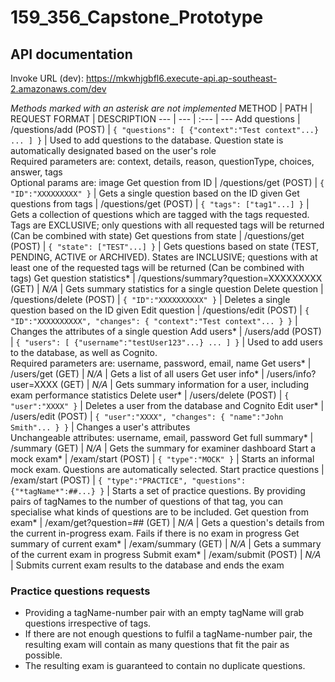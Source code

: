 # 159_356_Capstone_Prototype

## API documentation
Invoke URL (dev): https://mkwhjgbfl6.execute-api.ap-southeast-2.amazonaws.com/dev

*Methods marked with an asterisk are not implemented*
METHOD | PATH | REQUEST FORMAT | DESCRIPTION
--- | --- | :--- | ---
Add questions | /questions/add (POST) | `{ "questions": [ {"context":"Test context"...} ... ] }` | Used to add questions to the database. Question state is automatically designated based on the user's role<br>Required parameters are: context, details, reason, questionType, choices, answer, tags<br>Optional params are: image
Get question from ID | /questions/get (POST) | `{ "ID":"XXXXXXXXX" }` | Gets a single question based on the ID given
Get questions from tags | /questions/get (POST) | `{ "tags": ["tag1"...] }` | Gets a collection of questions which are tagged with the tags requested. Tags are EXCLUSIVE; only questions with all requested tags will be returned (Can be combined with state)
Get questions from state | /questions/get (POST) | `{ "state": ["TEST"...] }` | Gets questions based on state (TEST, PENDING, ACTIVE or ARCHIVED). States are INCLUSIVE; questions with at least one of the requested tags will be returned (Can be combined with tags)
Get question statistics* | /questions/summary?question=XXXXXXXXX (GET) | *N/A* | Gets summary statistics for a single question
Delete question | /questions/delete (POST) | `{ "ID":"XXXXXXXXXX" }` | Deletes a single question based on the ID given
Edit question | /questions/edit (POST) | `{ "ID":"XXXXXXXXXX", "changes": { "context":"Test context"... } }` | Changes the attributes of a single question
Add users* | /users/add (POST) | `{ "users": [ {"username":"testUser123"...} ... ] }` | Used to add users to the database, as well as Cognito.<br>Required parameters are: username, password, email, name
Get users* | /users/get (GET) | *N/A* | Gets a list of all users
Get user info* | /users/info?user=XXXX (GET) | *N/A* | Gets summary information for a user, including exam performance statistics
Delete user* | /users/delete (POST) | `{ "user":"XXXX" }` | Deletes a user from the database and Cognito
Edit user* | /users/edit (POST) | `{ "user":"XXXX", "changes": { "name":"John Smith"... } }` | Changes a user's attributes<br>Unchangeable attributes: username, email, password
Get full summary* | /summary (GET) | *N/A* | Gets the summary for examiner dashboard
Start a mock exam* | /exam/start (POST) | `{ "type":"MOCK" }` | Starts an informal mock exam. Questions are automatically selected.
Start practice questions | /exam/start (POST) | `{ "type":"PRACTICE", "questions":{"*tagName*":##...} }` | Starts a set of practice questions. By providing pairs of tagNames to the number of questions of that tag, you can specialise what kinds of questions are to be included.
Get question from exam* | /exam/get?question=## (GET) | *N/A* | Gets a question's details from the current in-progress exam. Fails if there is no exam in progress
Get summary of current exam* | /exam/summary (GET) | *N/A* | Gets a summary of the current exam in progress
Submit exam* | /exam/submit (POST) | *N/A* | Submits current exam results to the database and ends the exam
### Practice questions requests
- Providing a tagName-number pair with an empty tagName will grab questions irrespective of tags.
- If there are not enough questions to fulfil a tagName-number pair, the resulting exam will contain as many questions that fit the pair as possible.
- The resulting exam is guaranteed to contain no duplicate questions.
